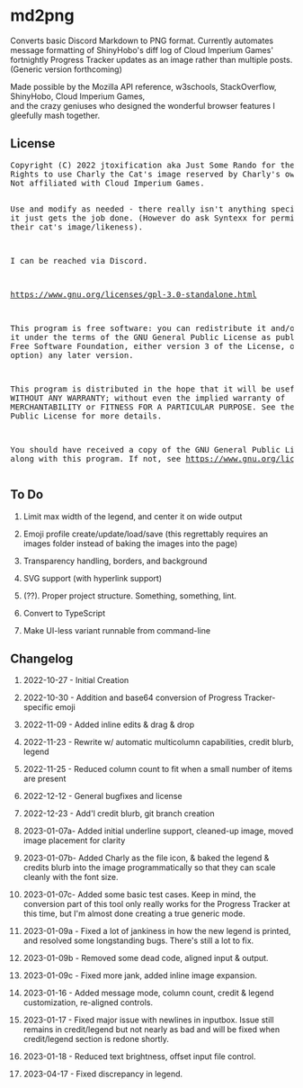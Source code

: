 <h1>md2png</h1>
<p>
  Converts basic Discord Markdown to PNG format.  Currently automates message formatting of ShinyHobo's diff log of Cloud Imperium Games' fortnightly Progress Tracker updates as an image rather than multiple posts.<br>
  (Generic version forthcoming)
</p>
<p>
 Made possible by the Mozilla API reference, w3schools, StackOverflow, ShinyHobo, Cloud Imperium Games,<br>
 and the crazy geniuses who designed the wonderful browser features I gleefully mash together.
</p>
<h2>License</h2>
<pre>
Copyright (C) 2022 jtoxification aka Just Some Rando for the r/StarCitizen news team and the Star Citizen Community.
Rights to use Charly the Cat's image reserved by Charly's owner Syntexx.
Not affiliated with Cloud Imperium Games.

Use and modify as needed - there really isn't anything special here; it just gets the job done.
(However do ask Syntexx for permission to use their cat's image/likeness).

I can be reached via Discord.

https://www.gnu.org/licenses/gpl-3.0-standalone.html

This program is free software: you can redistribute it and/or modify
it under the terms of the GNU General Public License as published by
the Free Software Foundation, either version 3 of the License, or
(at your option) any later version.

This program is distributed in the hope that it will be useful,
but WITHOUT ANY WARRANTY; without even the implied warranty of
MERCHANTABILITY or FITNESS FOR A PARTICULAR PURPOSE.  See the
GNU General Public License for more details.

You should have received a copy of the GNU General Public License
along with this program.  If not, see <https://www.gnu.org/licenses/>.</pre>

<h2>To Do</h2>

1. Limit max width of the legend, and center it on wide output

2. Emoji profile create/update/load/save (this regrettably requires an images folder instead of baking the images into the page)

3. Transparency handling, borders, and background

4. SVG support (with hyperlink support)

5. (??). Proper project structure. Something, something, lint.

6. Convert to TypeScript

7. Make UI-less variant runnable from command-line

<h2>Changelog</h2>

1. 2022-10-27 - Initial Creation
 
2. 2022-10-30 - Addition and base64 conversion of Progress Tracker-specific emoji

3. 2022-11-09 - Added inline edits & drag & drop

4. 2022-11-23 - Rewrite w/ automatic multicolumn capabilities, credit blurb, legend

5. 2022-11-25 - Reduced column count to fit when a small number of items are present

6. 2022-12-12 - General bugfixes and license

7. 2022-12-23 - Add'l credit blurb, git branch creation

8. 2023-01-07a- Added initial underline support, cleaned-up image, moved image placement for clarity

9. 2023-01-07b- Added Charly as the file icon, & baked the legend & credits blurb into the image programmatically so that they can scale cleanly with the font size.

10. 2023-01-07c- Added some basic test cases. Keep in mind, the conversion part of this tool only really works for the Progress Tracker at this time, but I'm almost done creating a true generic mode.

11. 2023-01-09a - Fixed a lot of jankiness in how the new legend is printed, and resolved some longstanding bugs. There's still a lot to fix.

12. 2023-01-09b - Removed some dead code, aligned input & output.

13. 2023-01-09c - Fixed more jank, added inline image expansion.

14. 2023-01-16 - Added message mode, column count, credit & legend customization, re-aligned controls. 

15. 2023-01-17 - Fixed major issue with newlines in inputbox. Issue still remains in credit/legend but not nearly as bad and will be fixed when credit/legend section is redone shortly.

16. 2023-01-18 - Reduced text brightness, offset input file control.

17. 2023-04-17 - Fixed discrepancy in legend.